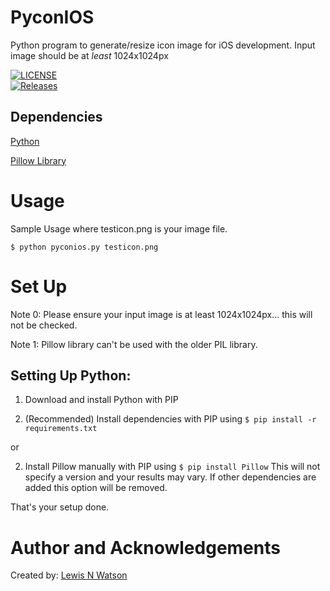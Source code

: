 # PyconIOS
Python program to generate/resize icon image for iOS development. Input image should be at *least* 1024x1024px

[![LICENSE](https://img.shields.io/github/license/lewiswatson55/PyconIOS.svg?style=flat-square)](https://github.com/lewiswatson55/PyconIOS/blob/master/LICENSE)
<br>
[![Releases](https://img.shields.io/github/release/lewiswatson55/PyconIOS/all.svg?style=flat-square)](https://github.com/lewiswatson55/PyconIOS/releases)

## Dependencies
  [Python](https://www.python.org/downloads/)

  [Pillow Library](https://python-pillow.org/)

# Usage
Sample Usage where testicon.png is your image file.

```
$ python pyconios.py testicon.png
```

# Set Up
  Note 0: Please ensure your input image is at least 1024x1024px... this will not be checked.

  Note 1: Pillow library can't be used with the older PIL library.

## Setting Up Python:
  1. Download and install Python with PIP

  2. (Recommended) Install dependencies with PIP using ``` $ pip install -r requirements.txt ```

  or

  2. Install Pillow manually with PIP using ``` $ pip install Pillow ```
  This will not specify a version and your results may vary. If other dependencies are added this option will be removed.

  That's your setup done.


# Author and Acknowledgements

  Created by: [Lewis N Watson](https://github.com/lewiswatson55/)
